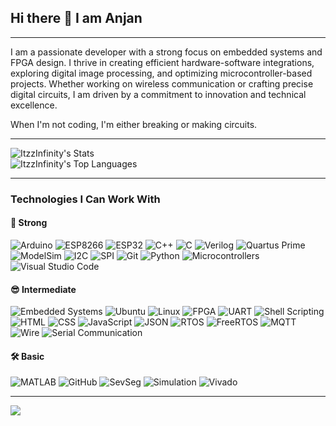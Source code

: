 ## Hi there 👋 I am Anjan

---
I am a passionate developer with a strong focus on embedded systems and FPGA design. I thrive in creating efficient hardware-software integrations, exploring digital image processing, and optimizing microcontroller-based projects. Whether working on wireless communication or crafting precise digital circuits, I am driven by a commitment to innovation and technical excellence.

When I'm not coding, I'm either breaking or making circuits.

___

![ItzzInfinity's Stats](https://github-readme-stats.vercel.app/api?username=ItzzInfinity&theme=dracula&show_icons=true&hide_border=true&count_private=true)<br/>
![ItzzInfinity's Top Languages](https://github-readme-stats.vercel.app/api/top-langs/?username=ItzzInfinity&theme=dracula&show_icons=true&hide_border=true&layout=compact)
___

### Technologies I Can Work With

#### 💪 Strong
![Arduino](https://img.shields.io/badge/-Arduino-00979D?style=flat-square&logo=arduino&logoColor=white)
![ESP8266](https://img.shields.io/badge/-ESP8266-000000?style=flat-square&logo=esp8266&logoColor=white)
![ESP32](https://img.shields.io/badge/-ESP32-000000?style=flat-square&logo=esp32&logoColor=white)
![C++](https://img.shields.io/badge/-C++-00599C?style=flat-square&logo=cplusplus&logoColor=white)
![C](https://img.shields.io/badge/-C-A8B9CC?style=flat-square&logo=c&logoColor=black)
![Verilog](https://img.shields.io/badge/-Verilog-187bcd?style=flat-square&logo=verilog&logoColor=white)
![Quartus Prime](https://img.shields.io/badge/-Quartus_Prime-0071C5?style=flat-square&logo=intel&logoColor=white)
![ModelSim](https://img.shields.io/badge/-ModelSim-3DDC84?style=flat-square&logo=modelsim&logoColor=white)
![I2C](https://img.shields.io/badge/-I2C-4CAF50?style=flat-square&logo=i2c&logoColor=white)
![SPI](https://img.shields.io/badge/-SPI-FF5722?style=flat-square&logo=spi&logoColor=white)
![Git](https://img.shields.io/badge/-Git-F05032?style=flat-square&logo=git&logoColor=white)
![Python](https://img.shields.io/badge/-Python-3776AB?style=flat-square&logo=python&logoColor=white)
![Microcontrollers](https://img.shields.io/badge/-Microcontrollers-009688?style=flat-square&logo=electronics&logoColor=white)
![Visual Studio Code](https://img.shields.io/badge/Visual%20Studio%20Code-0078d7.svg?style=for-the-badge&logo=visual-studio-code&logoColor=white)

#### 😎 Intermediate
![Embedded Systems](https://img.shields.io/badge/-Embedded_Systems-007ACC?style=flat-square&logo=embedded&logoColor=white)
![Ubuntu](https://img.shields.io/badge/Ubuntu-E95420?style=for-the-badge&logo=ubuntu&logoColor=white)
![Linux](https://img.shields.io/badge/-Linux-FCC624?style=flat-square&logo=linux&logoColor=black)
![FPGA](https://img.shields.io/badge/-FPGA-009688?style=flat-square&logo=fpga&logoColor=white)
![UART](https://img.shields.io/badge/-UART-FFC107?style=flat-square&logo=uart&logoColor=black)
![Shell Scripting](https://img.shields.io/badge/-Shell_Scripting-4EAA25?style=flat-square&logo=gnu-bash&logoColor=white)
![HTML](https://img.shields.io/badge/-HTML-E34F26?style=flat-square&logo=html5&logoColor=white)
![CSS](https://img.shields.io/badge/-CSS-1572B6?style=flat-square&logo=css3&logoColor=white)
![JavaScript](https://img.shields.io/badge/-JavaScript-F7DF1E?style=flat-square&logo=javascript&logoColor=black)
![JSON](https://img.shields.io/badge/-JSON-000000?style=flat-square&logo=json&logoColor=white)
![RTOS](https://img.shields.io/badge/-RTOS-007ACC?style=flat-square&logo=rtos&logoColor=white)
![FreeRTOS](https://img.shields.io/badge/-FreeRTOS-003B57?style=flat-square&logo=freertos&logoColor=white)
![MQTT](https://img.shields.io/badge/-MQTT-660066?style=flat-square&logo=mqtt&logoColor=white)
![Wire](https://img.shields.io/badge/-Wire-FFCC00?style=flat-square&logo=arduino&logoColor=white)
![Serial Communication](https://img.shields.io/badge/-Serial_Communication-FF9900?style=flat-square&logo=serial&logoColor=white)

#### 🛠️ Basic
![MATLAB](https://img.shields.io/badge/-MATLAB-0076A8?style=flat-square&logo=matlab&logoColor=white)
![GitHub](https://img.shields.io/badge/-GitHub-181717?style=flat-square&logo=github&logoColor=white)
![SevSeg](https://img.shields.io/badge/-SevSeg-FF5733?style=flat-square&logo=arduino&logoColor=white)
![Simulation](https://img.shields.io/badge/-Simulation-1E90FF?style=flat-square&logo=simulation&logoColor=white)
![Vivado](https://img.shields.io/badge/-Vivado-007ACC?style=flat-square&logo=xilinx&logoColor=white)

___
[![](https://visitcount.itsvg.in/api?id=ItzzInfinity&label=Profile%20Views&color=0&icon=1&pretty=false)](https://visitcount.itsvg.in)
